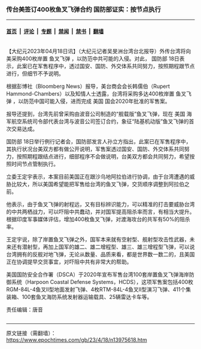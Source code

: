 ### 传台美签订400枚鱼叉飞弹合约 国防部证实：按节点执行

---

#### [首页](../../../..?n13975618) &nbsp;|&nbsp; [评论](../../../../../epoch-comment?n13975618) &nbsp;|&nbsp; [专题](../../../../../epoch-special?n13975618) &nbsp;|&nbsp; [禁闻](../../../../../epoch-news?n13975618) &nbsp;|&nbsp; [禁书](../../../../../books?n13975618) &nbsp;|&nbsp; [翻墙](https://github.com/gfw-breaker/nogfw/blob/master/README.md?n13975618)


<div class="column" id="artbody" itemprop="articleBody">
 <!-- article content begin -->
 <p>
  【大纪元2023年04月18日讯】（大纪元记者吴旻洲台湾台北报导）外传台湾将向美采购400枚岸置
  <ok href="https://www.epochtimes.com/gb/tag/%E9%B1%BC%E5%8F%89%E9%A3%9E%E5%BC%B9.html">
   鱼叉飞弹
  </ok>
  ，以防范中共可能的入侵。对此，
  <ok href="https://www.epochtimes.com/gb/tag/%E5%9B%BD%E9%98%B2%E9%83%A8.html">
   国防部
  </ok>
  18日表示，此案已在军售程序中，透过国安、国防、外交体系共同努力，按照期程跟节点进行，但细节不予说明。
 </p>
 <p>
  根据彭博社（Bloomberg News）报导，美台商会会长韩儒伯（Rupert Hammond-Chambers）以及知情人士透露，台湾将采购多达400枚岸置
  <ok href="https://www.epochtimes.com/gb/tag/%E9%B1%BC%E5%8F%89%E9%A3%9E%E5%BC%B9.html">
   鱼叉飞弹
  </ok>
  ，以防范中国可能入侵，进而完成
  <ok href="https://www.epochtimes.com/gb/tag/%E7%BE%8E%E5%9B%BD.html">
   美国
  </ok>
  国会2020年批准的军售案。
 </p>
 <p>
  报导还提到，台湾先前曾采购由波音公司制造的“舰载版”鱼叉飞弹，现在
  <ok href="https://www.epochtimes.com/gb/tag/%E7%BE%8E%E5%9B%BD.html">
   美国
  </ok>
  海军航空系统司令部代表台湾与波音公司签订合约，象征“陆基机动版”鱼叉飞弹的首次交易达成。
 </p>
 <p>
  <ok href="https://www.epochtimes.com/gb/tag/%E5%9B%BD%E9%98%B2%E9%83%A8.html">
   国防部
  </ok>
  18日举行例行记者会，国防部发言人孙立方指出，此案已在军售程序中，其执行状况台美双方都有做公开说明，军售案透过国安、国防、外交体系共同努力，按照期程跟结点进行，细部程序不会做说明，台美双方都会共同努力，希望按照时间节点管制执行。
 </p>
 <p>
  立委王定宇表示，本案目前美国正在跟沙乌地阿拉伯进行协调，由于台湾遭遇的威胁比较大，所以美国希望能把军售给台湾的鱼叉飞弹，交货顺序调整到阿拉伯之前。
 </p>
 <p>
  他表示，由于鱼叉飞弹的射程远，又有目标辨识能力，可以精准的打击要威胁台湾的中共两栖战力，可以吓阻中共蠢动，并对国军提高阻杀率而言，有相当大提升。根据印度军事媒体评估，增加400枚鱼叉飞弹，对渡海攻台的共军有50%的阻杀率。
 </p>
 <p>
  王定宇说，除了岸置鱼叉飞弹之外，国军本来就有空射型、舰射型攻击性武器，未来还有潜射型，再加上国军的雄二、雄二增程型、雄三、雄三增程型飞弹，可以说台湾拥有的反舰对地飞弹，无论从数量、品质来看，都是世界数一数二的，且美国正在协调提早交货事宜，对吓阻中共有非常大的帮助。
 </p>
 <p>
  美国国防安全合作署（DSCA）于2020年宣布军售台湾100套岸置鱼叉飞弹海岸防御系统（Harpoon Coastal Defense Systems，HCDS），这项军售案包括400枚RGM-84L-4鱼叉II型地面发射飞弹、4枚RTM-84L-4鱼叉II型演习飞弹、411个集装箱、100套鱼叉海防系统发射器运输载具、25辆雷达卡车等。
 </p>
 <p>
  责任编辑：唐音
 </p>
 <!-- article content end -->
</div>


<img src='http://gfw-breaker.win/epoch-news/pages/ncid1349361/n13975618.md' width='0px' height='0px'/>

---

原文链接（需翻墙）：https://www.epochtimes.com/gb/23/4/18/n13975618.htm